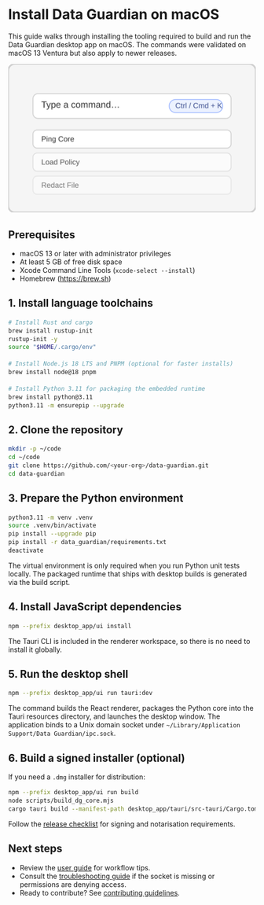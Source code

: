 # Install Data Guardian on macOS

This guide walks through installing the tooling required to build and run the Data Guardian desktop
app on macOS. The commands were validated on macOS 13 Ventura but also apply to newer releases.

![Data Guardian desktop overview](images/overview-placeholder.svg)

## Prerequisites
- macOS 13 or later with administrator privileges
- At least 5 GB of free disk space
- Xcode Command Line Tools (`xcode-select --install`)
- Homebrew (https://brew.sh)

## 1. Install language toolchains
```bash
# Install Rust and cargo
brew install rustup-init
rustup-init -y
source "$HOME/.cargo/env"

# Install Node.js 18 LTS and PNPM (optional for faster installs)
brew install node@18 pnpm

# Install Python 3.11 for packaging the embedded runtime
brew install python@3.11
python3.11 -m ensurepip --upgrade
```

## 2. Clone the repository
```bash
mkdir -p ~/code
cd ~/code
git clone https://github.com/<your-org>/data-guardian.git
cd data-guardian
```

## 3. Prepare the Python environment
```bash
python3.11 -m venv .venv
source .venv/bin/activate
pip install --upgrade pip
pip install -r data_guardian/requirements.txt
deactivate
```

The virtual environment is only required when you run Python unit tests locally. The packaged
runtime that ships with desktop builds is generated via the build script.

## 4. Install JavaScript dependencies
```bash
npm --prefix desktop_app/ui install
```

The Tauri CLI is included in the renderer workspace, so there is no need to install it globally.

## 5. Run the desktop shell
```bash
npm --prefix desktop_app/ui run tauri:dev
```

The command builds the React renderer, packages the Python core into the Tauri resources directory,
and launches the desktop window. The application binds to a Unix domain socket under
`~/Library/Application Support/Data Guardian/ipc.sock`.

## 6. Build a signed installer (optional)
If you need a `.dmg` installer for distribution:
```bash
npm --prefix desktop_app/ui run build
node scripts/build_dg_core.mjs
cargo tauri build --manifest-path desktop_app/tauri/src-tauri/Cargo.toml
```
Follow the [release checklist](release.md) for signing and notarisation requirements.

## Next steps
- Review the [user guide](user_guide.md) for workflow tips.
- Consult the [troubleshooting guide](troubleshooting.md) if the socket is missing or permissions are
denying access.
- Ready to contribute? See [contributing guidelines](contributing.md).
